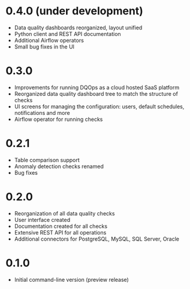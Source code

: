 # 0.4.0 (under development)
* Data quality dashboards reorganized, layout unified
* Python client and REST API documentation
* Additional Airflow operators
* Small bug fixes in the UI

# 0.3.0
* Improvements for running DQOps as a cloud hosted SaaS platform
* Reorganized data quality dashboard tree to match the structure of checks
* UI screens for managing the configuration: users, default schedules, notifications and more
* Airflow operator for running checks

# 0.2.1
* Table comparison support
* Anomaly detection checks renamed
* Bug fixes

# 0.2.0
* Reorganization of all data quality checks
* User interface created
* Documentation created for all checks
* Extensive REST API for all operations
* Additional connectors for PostgreSQL, MySQL, SQL Server, Oracle

# 0.1.0
* Initial command-line version (preview release)